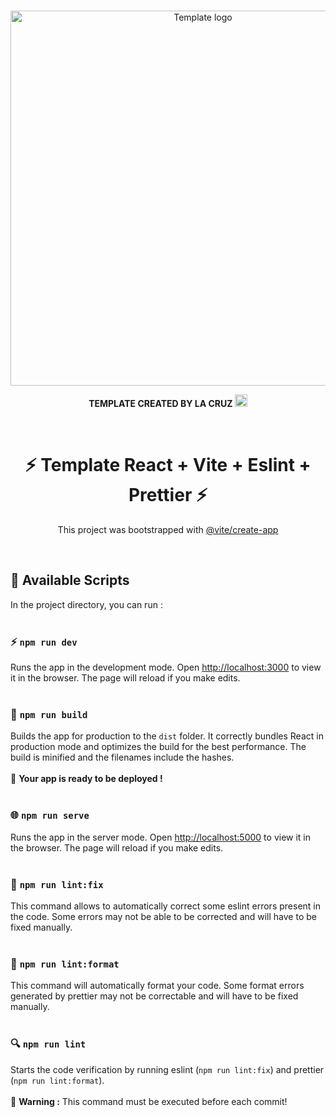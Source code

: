 <p align="center">
  <br />
     <img width="600" src="https://user-images.githubusercontent.com/60877626/117204870-2e461300-adf1-11eb-9b51-89a2bbf762ac.png" alt="Template logo" />
     <p align="center" style="font-weight:bold">TEMPLATE CREATED BY LA CRUZ <a href="https://lacruz.org"><img width="20" src="https://user-images.githubusercontent.com/60877626/117205137-7ebd7080-adf1-11eb-9755-9b541044e2f3.png"></a></p>
</p>
<br/>
<p align="center">
  <h1 align="center" style="font-weight:bold">⚡ Template React + Vite + Eslint + Prettier ⚡</h1>
  <p align="center">This project was bootstrapped with <a href="https://github.com/vitejs/vite/tree/main/packages/create-app">@vite/create-app</a> </p>
</p>
<br/>

## 📜 Available Scripts

In the project directory, you can run : <br /><br />

### ⚡ `npm run dev`

Runs the app in the development mode.
Open [http://localhost:3000](http://localhost:3000) to view it in the browser. The page will reload if you make edits.<br /><br />

### 🧳 `npm run build`

Builds the app for production to the `dist` folder.
It correctly bundles React in production mode and optimizes the build for the best performance. The build is minified and the filenames include the hashes.<br /><br />
🚀 **Your app is ready to be deployed !**<br /><br />

### 🌐 `npm run serve`

Runs the app in the server mode. Open [http://localhost:5000](http://localhost:5000) to view it in the browser. The page will reload if you make edits.<br /><br />

### 🧹 `npm run lint:fix`

This command allows to automatically correct some eslint errors present in the code. Some errors may not be able to be corrected and will have to be fixed manually.<br /><br />

### 📏 `npm run lint:format`

This command will automatically format your code. Some format errors generated by prettier may not be correctable and will have to be fixed manually.<br /><br />

### 🔍 `npm run lint`

Starts the code verification by running eslint (`npm run lint:fix`) and prettier (`npm run lint:format`).<br /><br />
🚨 **Warning :** This command must be executed before each commit!
